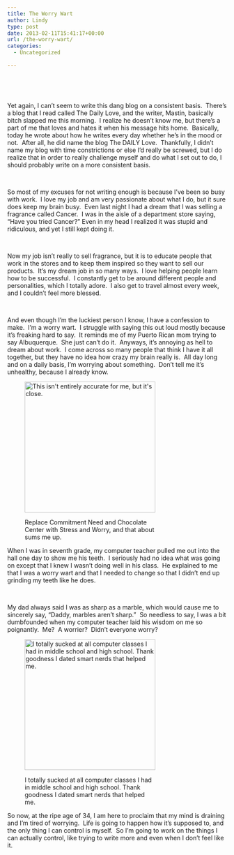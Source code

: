 ```yaml
---
title: The Worry Wart
author: Lindy
type: post
date: 2013-02-11T15:41:17+00:00
url: /the-worry-wart/
categories:
  - Uncategorized

---
```

&nbsp;

&nbsp;

Yet again, I can&#8217;t seem to write this dang blog on a consistent basis.  There&#8217;s a blog that I read called The Daily Love, and the writer, Mastin, basically bitch slapped me this morning.  I realize he doesn&#8217;t know me, but there&#8217;s a part of me that loves and hates it when his message hits home.  Basically, today he wrote about how he writes every day whether he&#8217;s in the mood or not.  After all, he did name the blog The DAILY Love.  Thankfully, I didn&#8217;t name my blog with time constrictions or else I&#8217;d really be screwed, but I do realize that in order to really challenge myself and do what I set out to do, I should probably write on a more consistent basis.

&nbsp;

So most of my excuses for not writing enough is because I&#8217;ve been so busy with work.  I love my job and am very passionate about what I do, but it sure does keep my brain busy.  Even last night I had a dream that I was selling a fragrance called Cancer.  I was in the aisle of a department store saying, &#8220;Have you tried Cancer?&#8221; Even in my head I realized it was stupid and ridiculous, and yet I still kept doing it.

&nbsp;

Now my job isn&#8217;t really to sell fragrance, but it is to educate people that work in the stores and to keep them inspired so they want to sell our products.  It&#8217;s my dream job in so many ways.  I love helping people learn how to be successful.  I constantly get to be around different people and personalities, which I totally adore.  I also get to travel almost every week, and I couldn&#8217;t feel more blessed.

&nbsp;

And even though I&#8217;m the luckiest person I know, I have a confession to make.  I&#8217;m a worry wart.  I struggle with saying this out loud mostly because it&#8217;s freaking hard to say.  It reminds me of my Puerto Rican mom trying to say Albuquerque.  She just can&#8217;t do it.  Anyways, it&#8217;s annoying as hell to dream about work.  I come across so many people that think I have it all together, but they have no idea how crazy my brain really is.  All day long and on a daily basis, I&#8217;m worrying about something.  Don&#8217;t tell me it&#8217;s unhealthy, because I already know.<figure id="attachment_1053" class="thumbnail wp-caption alignnone" style="width: 300px">

<img class="size-full wp-image-1053" alt="This isn't entirely accurate for me, but it's close.  " src="/wp-content/uploads/female-brain.jpg" width="300" height="300" srcset="/wp-content/uploads/female-brain.jpg 300w, /wp-content/uploads/female-brain-150x150.jpg 150w" sizes="(max-width: 300px) 100vw, 300px" /><figcaption class="caption wp-caption-text">Replace Commitment Need and Chocolate Center with Stress and Worry, and that about sums me up.</figcaption></figure> 

When I was in seventh grade, my computer teacher pulled me out into the hall one day to show me his teeth.  I seriously had no idea what was going on except that I knew I wasn&#8217;t doing well in his class.  He explained to me that I was a worry wart and that I needed to change so that I didn&#8217;t end up grinding my teeth like he does.

&nbsp;

My dad always said I was as sharp as a marble, which would cause me to sincerely say, &#8220;Daddy, marbles aren&#8217;t sharp.&#8221;  So needless to say, I was a bit dumbfounded when my computer teacher laid his wisdom on me so poignantly.  Me?  A worrier?  Didn&#8217;t everyone worry?<figure id="attachment_1054" class="thumbnail wp-caption alignnone" style="width: 300px">

<img class="size-full wp-image-1054" alt="I totally sucked at all computer classes I had in middle school and high school.  Thank goodness I dated smart nerds that helped me.  " src="/wp-content/uploads/old-computer.jpg" width="300" height="300" srcset="/wp-content/uploads/old-computer.jpg 300w, /wp-content/uploads/old-computer-150x150.jpg 150w" sizes="(max-width: 300px) 100vw, 300px" /><figcaption class="caption wp-caption-text">I totally sucked at all computer classes I had in middle school and high school. Thank goodness I dated smart nerds that helped me.</figcaption></figure> 

So now, at the ripe age of 34, I am here to proclaim that my mind is draining and I&#8217;m tired of worrying.  Life is going to happen how it&#8217;s supposed to, and the only thing I can control is myself.  So I&#8217;m going to work on the things I can actually control, like trying to write more and even when I don&#8217;t feel like it.